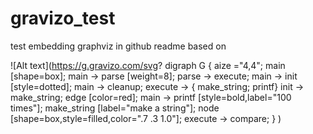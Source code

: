 # gravizo_test

test embedding graphviz in github readme based on 

![Alt text](https://g.gravizo.com/svg?
  digraph G {
    aize ="4,4";
    main [shape=box];
    main -> parse [weight=8];
    parse -> execute;
    main -> init [style=dotted];
    main -> cleanup;
    execute -> { make_string; printf}
    init -> make_string;
    edge [color=red];
    main -> printf 
    [style=bold,label="100 times"];
    make_string [label="make a 
    string"];
    node 
    [shape=box,style=filled,color=".7 
    .3 1.0"];
    execute -> compare;
  }
)
